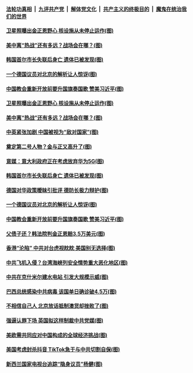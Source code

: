 ####  [法轮功真相](../../../../basic/blob/master/README.md?t=07100902) &nbsp;|&nbsp; [九评共产党](../../../../9ping.md/blob/master/README.md?t=07100902) &nbsp;|&nbsp; [解体党文化](../../../../jtdwh.md/blob/master/README.md?t=07100902)  &nbsp;|&nbsp; [共产主义的终极目的](../../../../gczydzjmd.md/blob/master/README.md?t=07100902) &nbsp;|&nbsp; [魔鬼在统治我们的世界](../../../../mgztzwmdsj.md/blob/master/README.md?t=07100902) 


#### [卫星照曝出金正恩野心 核设施从未停止运作(图)](../pages/p9/939154.md?t=07100902) 

#### [美中离“热战”还有多远？战场会在哪？(图)](../pages/p9/939226.md?t=07100902) 

#### [韩国首尔市长失联后身亡 遗体已被发现(图)](../pages/p9/939157.md?t=07100902) 

#### [一个德国议员对北京的解析让人惊讶(图)](../pages/p9/939075.md?t=07100902) 

#### [中国教会重新开放前要升国旗奏国歌 赞美习近平(图)](../pages/p9/939106.md?t=07100902) 


#### [卫星照曝出金正恩野心 核设施从未停止运作(图)](../pages/p9/939154.md?t=07100902) 

#### [美中离“热战”还有多远？战场会在哪？(图)](../pages/p9/939226.md?t=07100902) 

#### [中英紧张加剧 中国被视为“敌对国家”(图)](../pages/p9/939224.md?t=07100902) 

#### [奠定第二号人物？金与正又高升了(图)](../pages/p9/939161.md?t=07100902) 

#### [意媒：意大利政府正在考虑放弃华为5G(图)](../pages/p9/939159.md?t=07100902) 

#### [韩国首尔市长失联后身亡 遗体已被发现(图)](../pages/p9/939157.md?t=07100902) 

#### [德国对华政策暧昧引批评 德防长极力辩护(图)](../pages/p9/939156.md?t=07100902) 

#### [一个德国议员对北京的解析让人惊讶(图)](../pages/p9/939075.md?t=07100902) 

#### [中国教会重新开放前要升国旗奏国歌 赞美习近平(图)](../pages/p9/939106.md?t=07100902) 

#### [父债子还？韩法院判金正恩赔3.5万美元(图)](../pages/p9/939064.md?t=07100902) 

#### [香港“沦陷” 中共对台虎视眈眈 美国别无选择(图)](../pages/p9/939008.md?t=07100902) 

#### [中共飞机入侵？台湾海峡列安全情势重大恶化地区(图)](../pages/p9/939057.md?t=07100902) 

#### [中共在克什米尔建水电站 引发大规模示威(图)](../pages/p9/938978.md?t=07100902) 

#### [巴西总统感染中共病毒 该国单日确诊破4.5万(图)](../pages/p9/939022.md?t=07100902) 

#### [不相信自己人 北京放话抵制澳货却挫败了(图)](../pages/p9/938953.md?t=07100902) 

#### [强逼认罪下场 英国拟这样制裁中共党媒(图)](../pages/p9/938940.md?t=07100902) 

#### [美欧需共同应对中国构成的全球经济挑战(图)](../pages/p9/939005.md?t=07100902) 

#### [美国考虑封杀抖音 TikTok急于与中共切割自保(图)](../pages/p9/938967.md?t=07100902) 

#### [新西兰国家电视台追踪“隐身议员”杨健(图)](../pages/p9/938943.md?t=07100902) 

